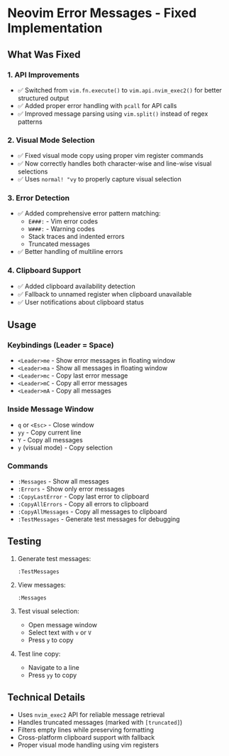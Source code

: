 # Neovim Error Messages - Fixed Implementation

## What Was Fixed

### 1. **API Improvements**
- ✅ Switched from `vim.fn.execute()` to `vim.api.nvim_exec2()` for better structured output
- ✅ Added proper error handling with `pcall` for API calls
- ✅ Improved message parsing using `vim.split()` instead of regex patterns

### 2. **Visual Mode Selection**
- ✅ Fixed visual mode copy using proper vim register commands
- ✅ Now correctly handles both character-wise and line-wise visual selections
- ✅ Uses `normal! "vy` to properly capture visual selection

### 3. **Error Detection**
- ✅ Added comprehensive error pattern matching:
  - `E###:` - Vim error codes
  - `W###:` - Warning codes  
  - Stack traces and indented errors
  - Truncated messages
- ✅ Better handling of multiline errors

### 4. **Clipboard Support**
- ✅ Added clipboard availability detection
- ✅ Fallback to unnamed register when clipboard unavailable
- ✅ User notifications about clipboard status

## Usage

### Keybindings (Leader = Space)
- `<Leader>me` - Show error messages in floating window
- `<Leader>ma` - Show all messages in floating window
- `<Leader>mc` - Copy last error message
- `<Leader>mC` - Copy all error messages
- `<Leader>mA` - Copy all messages

### Inside Message Window
- `q` or `<Esc>` - Close window
- `yy` - Copy current line
- `Y` - Copy all messages
- `y` (visual mode) - Copy selection

### Commands
- `:Messages` - Show all messages
- `:Errors` - Show only error messages
- `:CopyLastError` - Copy last error to clipboard
- `:CopyAllErrors` - Copy all errors to clipboard
- `:CopyAllMessages` - Copy all messages to clipboard
- `:TestMessages` - Generate test messages for debugging

## Testing

1. Generate test messages:
   ```vim
   :TestMessages
   ```

2. View messages:
   ```vim
   :Messages
   ```

3. Test visual selection:
   - Open message window
   - Select text with `v` or `V`
   - Press `y` to copy

4. Test line copy:
   - Navigate to a line
   - Press `yy` to copy

## Technical Details

- Uses `nvim_exec2` API for reliable message retrieval
- Handles truncated messages (marked with `[truncated]`)
- Filters empty lines while preserving formatting
- Cross-platform clipboard support with fallback
- Proper visual mode handling using vim registers